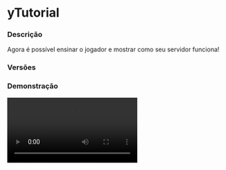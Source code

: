 # yTutorial
<secondary-label ref="management"/>

### Descrição
Agora é possível ensinar o jogador e mostrar como seu servidor funciona!

### Versões
<secondary-label ref="1.8"/>
<secondary-label ref="1.9"/>
<secondary-label ref="1.10"/>
<secondary-label ref="1.11"/>
<secondary-label ref="1.12"/>
<secondary-label ref="1.13"/>
<secondary-label ref="1.14"/>
<secondary-label ref="1.15"/>
<secondary-label ref="1.16"/>
<secondary-label ref="1.17"/>
<secondary-label ref="1.18"/>
<secondary-label ref="1.19"/>
<secondary-label ref="1.20"/>

### Demonstração
<video src="//www.youtube.com/watch?v=p86tIB0Or18"/>


<chapter title="Comandos" id="commands" collapsible="true">
<code-block lang="plain text">/tutorial - Participa do tutorial
/tutorial sair - Sai do tutorial
/tutorial setnpc - Seta o NPC do tutorial
/tutorial delnpc - Deleta o NPC do tutorial
/tutorial setsaida - Seta a saída do tutorial
/tutorial setlocal - Seta um local de um passo</code-block>
</chapter>

<chapter title="Permissões" id="permissions" collapsible="true">
<code-block lang="plain text">ytutorial.usar - Permissão para o /tutorial
ytutorial.admin - Permissão para o /tutorial setnpc, /tutorial delnpc, /tutorial setsaida, /tutorial setlocal</code-block>
</chapter>



## Erros comuns
<primary-label ref="errors"/>

Antes de configurar o plugin, revise os pontos listados aqui para evitar problemas frequentes durante a configuração.

<seealso style="cards">
    <category ref="wrs">
        <a href="yplugins.md"></a>        <a href="https://ystoreplugins.com.br/plugins/detalhes/35-yTutorial">Site do plugin yTutorial</a>
    </category>
</seealso>